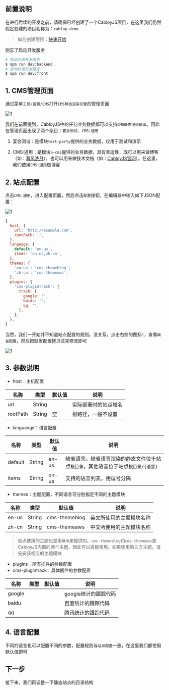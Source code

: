 ## **前置说明**

在进行后续的开发之前，请确保已经创建了一个CabloyJS项目，在这里我们仍然假定创建的项目名称为：`cabloy-demo`

> 如何创建项目：[快速开始](https://cabloy.com/zh-cn/articles/guide-quick-start.html)

别忘了启动开发服务

``` bash
# 启动后端开发服务
$ npm run dev:backend
# 启动前端开发服务
$ npm run dev:front
```

## **1. CMS管理页面**

通过菜单`工具/设置/CMS`打开`CMS静态渲染引擎`的管理页面

![1](https://admin.cabloy.com/api/a/file/file/download/1745fb3f28a5482680d9863ecd7dde75.png)

我们在前面提到，CabloyJS中的任何业务数据都可以支持`CMS静态渲染输出`。因此在管理页面出现了两个条目：`宴会测试`、`CMS:通用`

1. 宴会测试：是模块`test-party`提供的业务数据，仅用于测试和演示

2. CMS:通用：是模块`a-cms`提供的业务数据，具有普适性，既可以用来做博客（如：[暮风洗月](https://zhennann.com/)），也可以用来做技术文档（如：[CabloyJS官网](https://cabloy.com/)）。在这里，我们使用`CMS:通用`做博客

## **2. 站点配置**

点击`CMS:通用`，进入配置页面，然后点击`配置`按钮，在编辑器中输入如下JSON配置：

![1](https://admin.cabloy.com/api/a/file/file/download/6bc02ae1ca0e42d0b397b7da649cfe7d.png)

``` javascript
{
  host: {
    url: 'http://example.com',
    rootPath: '',
  },
  language: {
    default: 'en-us',
    items: 'en-us,zh-cn',
  },
  themes: {
    'en-us': 'cms-themeblog',
    'zh-cn': 'cms-themeaws',
  },
  plugins: {
    'cms-plugintrack': {
      track: {
        google: '',
        baidu: '',
        qq: '',
      },
    },
  },
}
```

当然，我们一开始并不知道站点配置的规则。没关系，点击右侧的图标`!`，查看`缺省配置`，然后把缺省配置拷贝过来修改即可

![1](https://admin.cabloy.com/api/a/file/file/download/dcb2c9eba8024739af47d426eeb63154.png)

## **3. 参数说明**

* host：主机配置

| 名称 | 类型 | 默认值 | 说明 |
|----|----|----|----|
| url | String |    | 实际部署时的站点域名 |
| rootPath | String | 空 | 根路径，一般不设置 |

* languange：语言配置

| 名称 | 类型 | 默认值 | 说明 |
|----|----|----|----|
| default | String | en-us | 缺省语言。缺省语言渲染的静态文件位于站点`根目录`，其他语言位于站点`根目录/{语言}` |
| items | String | en-us | 支持的语言列表，用逗号分隔 |

* themes：主题配置，不同语言可分别指定不同的主题模块

| 名称 | 类型 | 默认值 | 说明 |
|----|----|----|----|
| en-us | String | cms-themeblog | 英文所使用的主题模块名称 |
| zh-cn | String | cms-themeaws | 中文所使用的主题模块名称 |

> 站点使用的主题也是用`模块`来提供的。`cms-themeblog`和`cms-themeaws`是CabloyJS内置的两个主题，因此可以直接使用。如果使用第三方主题，请先安装相应的主题模块

* plugins：所有插件的参数配置
* cms-plugintrack：具体插件的参数配置

| 名称 | 类型 | 默认值 | 说明 |
|----|----|----|----|
| google |    |    | google统计的跟踪代码 |
| baidu |    |    | 百度统计的跟踪代码 |
| qq |    |    | 腾讯统计的跟踪代码 |

## 4. 语言配置

不同的语言也可以配置不同的参数，配置规则与`站点配置`一致，在这里我们都使用默认值即可

## **下一步**

接下来，我们再调整一下静态站点的目录结构